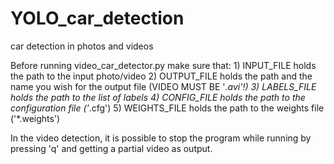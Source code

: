 # YOLO_car_detection
 car detection in photos and videos

Before running video_car_detector.py make sure that:
    1) INPUT_FILE holds the path to the input photo/video
    2) OUTPUT_FILE holds the path and the name you wish for the output file (VIDEO MUST BE '*.avi'!)
    3) LABELS_FILE holds the path to the list of labels
    4) CONFIG_FILE holds the path to the configuration file ('*.cfg')
    5) WEIGHTS_FILE holds the path to the weights file ('*.weights')

In the video detection, it is possible to stop the program while running by pressing 'q' and getting a partial video as output.
